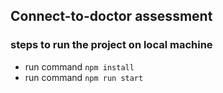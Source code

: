 ## Connect-to-doctor assessment

### steps to run the project on local machine

- run command `npm install`
- run command `npm run start`
